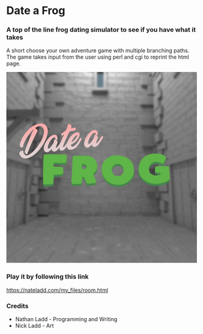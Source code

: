 # Date a Frog

### A top of the line frog dating simulator to see if you have what it takes
A short choose your own adventure game with multiple branching paths. The game takes input from the user using perl and cgi to reprint the html page.

<img src="img/cover.jpg" width="500px" height="500px">

### Play it by following this link
https://nateladd.com/my_files/room.html

### Credits
- Nathan Ladd - Programming and Writing
- Nick Ladd - Art

